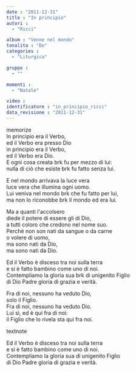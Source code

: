 ```yaml
---
date : "2011-12-31"
title : "In principio"
autori : 
  - "Ricci"

album : "Venne nel mondo"
tonalita : "Do"
categories : 
  - "Liturgica"

gruppo : 
  - ""

momenti : 
  - "Natale"

video : 
identificatore : "in_principio_ricci"
data_revisione : "2011-12-31"
---
```

  
  
  
  
  
  
  
  
  
memorize  
In principio era il Verbo,  
ed il Verbo era presso Dio   
in principio era il Verbo,  
ed il Verbo era Dio.   
E ogni cosa creata  brk fu per mezzo di lui:  
nulla di ciò che esiste brk fu fatto senza lui.   
  
  
E nel mondo arrivava la luce vera   
luce vera che illumina ogni uomo.   
Lui veniva nel mondo  brk che fu fatto per lui,  
ma non lo riconobbe brk il mondo ed era lui.   
  
  
Ma a quanti l'accolsero  
diede il potere di essere gli di Dio,   
a tutti coloro che credono nel nome suo.  
Perché non son nati da sangue o da carne  
o volere di uomo,  
ma sono nati da Dio,   
ma sono nati da Dio.   
  
  
Ed il Verbo è disceso tra noi sulla terra   
e si è fatto bambino come uno di noi.   
Contempliamo la gloria sua  brk di unigenito Figlio  
di Dio Padre gloria di grazia e verità.   
  
  
Fra di noi,  nessuno ha veduto Dio,   
solo il Figlio.  
Fra di noi,  nessuno ha veduto Dio.   
Lui sì,   ed è qui fra di noi:    
il Figlio che lo rivela sta qui fra noi.   
  
textnote  
  
Ed il Verbo è disceso tra noi sulla terra   
e si è fatto bambino come uno di noi.   
Contempliamo la gloria sua  di unigenito Figlio  
di Dio Padre gloria di grazia e verità.   
  
  
  
  
  
  
  
  
  
  
  
  
